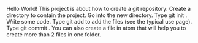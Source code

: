Hello World!
This project is about how to create a git repository:
Create a directory to contain the project.
Go into the new directory.
Type git init .
Write some code.
Type git add to add the files (see the typical use page).
Type git commit .
You can also create a file in atom that will help you to create more than 2 files in one folder.
